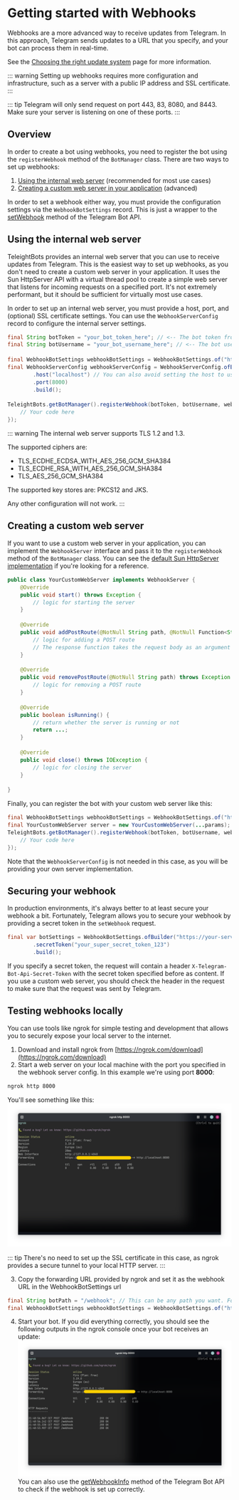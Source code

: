 # Getting started with Webhooks
Webhooks are a more advanced way to receive updates from Telegram. In this approach, Telegram sends updates to a URL that you specify, and your bot can process them in real-time.

See the [Choosing the right update system](../choosing-update-system) page for more information.

::: warning
Setting up webhooks requires more configuration and infrastructure, such as a server with a public IP address and SSL certificate.
:::

::: tip
Telegram will only send request on port 443, 83, 8080, and 8443. Make sure your server is listening on one of these ports.
:::

## Overview
In order to create a bot using webhooks, you need to register the bot using the `registerWebhook` method of the `BotManager` class. There are two ways to set up webhooks:
 1. [Using the internal web server](#using-the-internal-web-server) (recommended for most use cases)
 2. [Creating a custom web server in your application](#creating-a-custom-web-server) (advanced)

In order to set a webhook either way, you must provide the configuration settings via the `WebhookBotSettings` record. This is just a wrapper to the [setWebhook](../api-examples.html#post-/setWebhook) method of the Telegram Bot API.

## Using the internal web server
TeleightBots provides an internal web server that you can use to receive updates from Telegram. This is the easiest way to set up webhooks, as you don't need to create a custom web server in your application.
It uses the Sun HttpServer API with a virtual thread pool to create a simple web server that listens for incoming requests on a specified port. It's not extremely performant, but it should be sufficient for virtually most use cases.

In order to set up an internal web server, you must provide a host, port, and (optional) SSL certificate settings. You can use the `WebhookServerConfig` record to configure the internal server settings.

```java
final String botToken = "your_bot_token_here"; // <-- The bot token from @BotFather
final String botUsername = "your_bot_username_here"; // <-- The bot username

final WebhookBotSettings webhookBotSettings = WebhookBotSettings.of("https://your-server-url", "/bot-path"); // Don't worry about trailing slashes. They will be handled automatically by Teleight
final WebhookServerConfig webhookServerConfig = WebhookServerConfig.ofBuilder()
        .host("localhost") // You can also avoid setting the host to use the default value (localhost)
        .port(8000)
        .build();

TeleightBots.getBotManager().registerWebhook(botToken, botUsername, webhookBotSettings, webhookServerConfig, bot -> {
    // Your code here
});
```

::: warning
The internal web server supports TLS 1.2 and 1.3.

The supported ciphers are:
- TLS_ECDHE_ECDSA_WITH_AES_256_GCM_SHA384
- TLS_ECDHE_RSA_WITH_AES_256_GCM_SHA384
- TLS_AES_256_GCM_SHA384

The supported key stores are: PKCS12 and JKS.

Any other configuration will not work.
:::


## Creating a custom web server
If you want to use a custom web server in your application, you can implement the `WebhookServer` interface and pass it to the `registerWebhook` method of the `BotManager` class.
You can see the [default Sun HttpServer implementation](https://github.com/Teleight/TeleightBots/blob/master/src/main/java/org/teleight/teleightbots/webhook/SunWebhookServerImpl.java) if you're looking for a reference.
```java
public class YourCustomWebServer implements WebhookServer {
    @Override
    public void start() throws Exception {
        // logic for starting the server
    }

    @Override
    public void addPostRoute(@NotNull String path, @NotNull Function<String, HttpResponse> response) throws Exception {
        // logic for adding a POST route
        // The response function takes the request body as an argument and returns a wrapped HttpResponse
    }

    @Override
    public void removePostRoute(@NotNull String path) throws Exception {
        // logic for removing a POST route
    }

    @Override
    public boolean isRunning() {
        // return whether the server is running or not
        return ...;
    }

    @Override
    public void close() throws IOException {
        // logic for closing the server
    }

}
```

Finally, you can register the bot with your custom web server like this:

```java
final WebhookBotSettings webhookBotSettings = WebhookBotSettings.of("https://your-server-url", "/bot-path");
final YourCustomWebServer server = new YourCustomWebServer(...params);
TeleightBots.getBotManager().registerWebhook(botToken, botUsername, webhookBotSettings, server, bot -> {
    // Your code here
});
```
Note that the `WebhookServerConfig` is not needed in this case, as you will be providing your own server implementation.

## Securing your webhook
In production environments, it's always better to at least secure your webhook a bit.
Fortunately, Telegram allows you to secure your webhook by providing a secret token in the `setWebhook` request.

```java
final var botSettings = WebhookBotSettings.ofBuilder("https://your-server-url", "/bot-path")
        .secretToken("your_super_secret_token_123")
        .build();
```

If you specify a secret token, the request will contain a header `X-Telegram-Bot-Api-Secret-Token` with the secret token specified before as content.
If you use a custom web server, you should check the header in the request to make sure that the request was sent by Telegram.

## Testing webhooks locally
You can use tools like ngrok for simple testing and development that allows you to securely expose your local server to the internet.

1. Download and install ngrok from [https://ngrok.com/download](https://ngrok.com/download)
2. Start a web server on your local machine with the port you specified in the webhook server config. In this example we're using port **8000**:
```bash
ngrok http 8000
```
You'll see something like this:
![Webhook with ngrok](./assets/ngrok-webhook-start.png)

::: tip
There's no need to set up the SSL certificate in this case, as ngrok provides a secure tunnel to your local HTTP server.
:::

3. Copy the forwarding URL provided by ngrok and set it as the webhook URL in the WebhookBotSettings url
```java
final String botPath = "/webhook"; // This can be any path you want. For clearance, it's better if you match it with the bot username
final WebhookBotSettings webhookBotSettings = WebhookBotSettings.of("https://your-ngrok-url", botPath);
```
4. Start your bot. If you did everything correctly, you should see the following outputs in the ngrok console once your bot receives an update:
![Ngrok Responding to webhook request](./assets/ngrok-webhook-request.png)
You can also use the [getWebhookInfo](../api-examples.html#get-/getWebhookInfo) method of the Telegram Bot API to check if the webhook is set up correctly.

